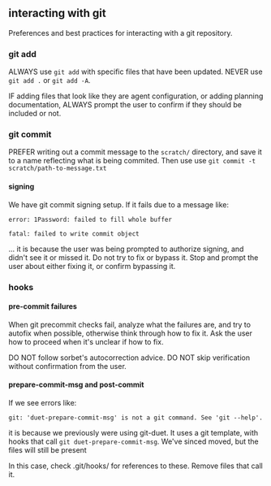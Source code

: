 ## interacting with git

Preferences and best practices for interacting with a git repository.

### git add

ALWAYS use `git add` with specific files that have been updated. NEVER use `git add .` or `git add -A`.

IF adding files that look like they are agent configuration, or adding planning documentation, ALWAYS prompt the user to confirm if they should be included or not.

### git commit

PREFER writing out a commit message to the `scratch/` directory, and save it to a name reflecting what is being commited. Then use use `git commit -t scratch/path-to-message.txt`

#### signing

We have git commit signing setup. If it fails due to a message like:

    error: 1Password: failed to fill whole buffer

    fatal: failed to write commit object

... it is because the user was being prompted to authorize signing, and didn't see it or missed it. Do not try to fix or bypass it. Stop and prompt the user about either fixing it, or confirm bypassing it.

### hooks

#### pre-commit failures

When git precommit checks fail, analyze what the failures are, and try to autofix when possible, otherwise think through how to fix it. Ask the user how to proceed when it's unclear if how to fix.

DO NOT follow sorbet's autocorrection advice.
DO NOT skip verification without confirmation from the user.

#### prepare-commit-msg and post-commit

If we see errors like:

```
git: 'duet-prepare-commit-msg' is not a git command. See 'git --help'.
```

it is because we previously were using git-duet. It uses a git template, with hooks that call `git duet-prepare-commit-msg`. We've sinced moved, but the files will still be present

In this case, check .git/hooks/ for references to these. Remove files that call it.
